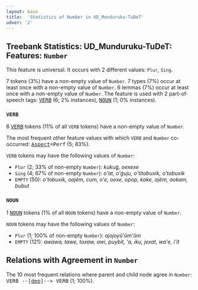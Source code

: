 ```yaml
---
layout: base
title:  'Statistics of Number in UD_Munduruku-TuDeT'
udver: '2'
---
```


## Treebank Statistics: UD_Munduruku-TuDeT: Features: `Number`

This feature is universal.
It occurs with 2 different values: `Plur`, `Sing`.

7 tokens (3%) have a non-empty value of `Number`.
7 types (7%) occur at least once with a non-empty value of `Number`.
6 lemmas (7%) occur at least once with a non-empty value of `Number`.
The feature is used with 2 part-of-speech tags: <tt><a href="myu_tudet-pos-VERB.html">VERB</a></tt> (6; 2% instances), <tt><a href="myu_tudet-pos-NOUN.html">NOUN</a></tt> (1; 0% instances).

### `VERB`

6 <tt><a href="myu_tudet-pos-VERB.html">VERB</a></tt> tokens (11% of all `VERB` tokens) have a non-empty value of `Number`.

The most frequent other feature values with which `VERB` and `Number` co-occurred: <tt><a href="myu_tudet-feat-Aspect.html">Aspect</a></tt><tt>=Perf</tt> (5; 83%).

`VERB` tokens may have the following values of `Number`:

* `Plur` (2; 33% of non-empty `Number`): <em>kukug̃, oexexe</em>
* `Sing` (4; 67% of non-empty `Number`): <em>o'at, o'g̃uju, o'titobuxik, o'tobuxik</em>
* `EMPTY` (50): <em>o'tobuxik, oajẽm, cum, o'e, oexe, opop, kake, ajẽm, aokam, bubut</em>

### `NOUN`

1 <tt><a href="myu_tudet-pos-NOUN.html">NOUN</a></tt> tokens (1% of all `NOUN` tokens) have a non-empty value of `Number`.

`NOUN` tokens may have the following values of `Number`:

* `Plur` (1; 100% of non-empty `Number`): <em>ajojoyũ'ũm'ũm</em>
* `EMPTY` (121): <em>awawa, tawe, toxaw, awi, puybit, 'a, iku, jexat, wa'e, i'it</em>

## Relations with Agreement in `Number`

The 10 most frequent relations where parent and child node agree in `Number`:
<tt>VERB --[<tt><a href="myu_tudet-dep-dep.html">dep</a></tt>]--> VERB</tt> (1; 100%).

